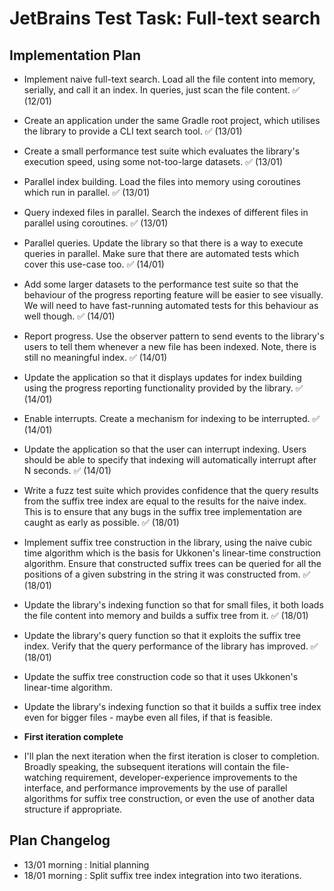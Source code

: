 # JetBrains Test Task: Full-text search

## Implementation Plan

- Implement naive full-text search. Load all the file content into memory,
  serially, and call it an index. In queries, just scan the file content.
  :white_check_mark: (12/01)

- Create an application under the same Gradle root project, which utilises the
  library to provide a CLI text search tool. :white_check_mark: (13/01)

- Create a small performance test suite which evaluates the library's execution
  speed, using some not-too-large datasets. :white_check_mark: (13/01)

- Parallel index building. Load the files into memory using coroutines which run
  in parallel. :white_check_mark: (13/01)

- Query indexed files in parallel. Search the indexes of different files in
  parallel using coroutines. :white_check_mark: (13/01)

- Parallel queries. Update the library so that there is a way to execute queries
  in parallel. Make sure that there are automated tests which cover this
  use-case too. :white_check_mark: (14/01)

- Add some larger datasets to the performance test suite so that the behaviour
  of the progress reporting feature will be easier to see visually. We will need
  to have fast-running automated tests for this behaviour as well though.
  :white_check_mark: (14/01)

- Report progress. Use the observer pattern to send events to the library's
  users to tell them whenever a new file has been indexed. Note, there is still
  no meaningful index. :white_check_mark: (14/01)

- Update the application so that it displays updates for index building using
  the progress reporting functionality provided by the library.
  :white_check_mark: (14/01)

- Enable interrupts. Create a mechanism for indexing to be interrupted.
  :white_check_mark: (14/01)

- Update the application so that the user can interrupt indexing. Users should
  be able to specify that indexing will automatically interrupt after N seconds.
  :white_check_mark: (14/01)

- Write a fuzz test suite which provides confidence that the query results from
  the suffix tree index are equal to the results for the naive index. This is to
  ensure that any bugs in the suffix tree implementation are caught as early as
  possible. :white_check_mark: (18/01)

- Implement suffix tree construction in the library, using the naive cubic time
  algorithm which is the basis for Ukkonen's linear-time construction algorithm.
  Ensure that constructed suffix trees can be queried for all the positions of a
  given substring in the string it was constructed from.
  :white_check_mark: (18/01)

- Update the library's indexing function so that for small files, it both loads
  the file content into memory and builds a suffix tree from it.
  :white_check_mark: (18/01)

- Update the library's query function so that it exploits the suffix tree index.
  Verify that the query performance of the library has improved.
  :white_check_mark: (18/01)

- Update the suffix tree construction code so that it uses Ukkonen's linear-time
  algorithm.

- Update the library's indexing function so that it builds a suffix tree index
  even for bigger files - maybe even all files, if that is feasible.

- **First iteration complete**

- I'll plan the next iteration when the first iteration is closer to completion.
  Broadly speaking, the subsequent iterations will contain the file-watching
  requirement, developer-experience improvements to the interface, and
  performance improvements by the use of parallel algorithms for suffix tree
  construction, or even the use of another data structure if appropriate.

## Plan Changelog

- 13/01 morning : Initial planning
- 18/01 morning : Split suffix tree index integration into two iterations.


